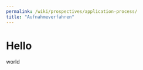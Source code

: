 ```yaml
---
permalink: /wiki/prospectives/application-process/
title: "Aufnahmeverfahren"
---
```


# Hello

world

